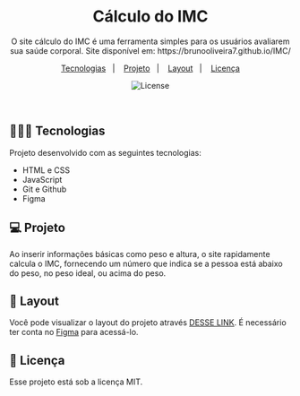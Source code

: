<h1 align="center"> Cálculo do IMC </h1>

<p align="center">
O site cálculo do IMC é uma ferramenta simples para os usuários avaliarem sua saúde corporal. Site disponível em: https://brunooliveira7.github.io/IMC/
</p>

<p align="center">
  <a href="#-tecnologias">Tecnologias</a>&nbsp;&nbsp;&nbsp;|&nbsp;&nbsp;&nbsp;
  <a href="#-projeto">Projeto</a>&nbsp;&nbsp;&nbsp;|&nbsp;&nbsp;&nbsp;
  <a href="#-layout">Layout</a>&nbsp;&nbsp;&nbsp;|&nbsp;&nbsp;&nbsp;
  <a href="#memo-licença">Licença</a>
</p>

<p align="center">
  <img alt="License" src="">
</p>

<br>

## 🧑🏻‍💻 Tecnologias

Projeto desenvolvido com as seguintes tecnologias:

- HTML e CSS
- JavaScript
- Git e Github
- Figma

## 💻 Projeto

Ao inserir informações básicas como peso e altura, o site rapidamente calcula o IMC, fornecendo um número que indica se a pessoa está abaixo do peso, no peso ideal, ou acima do peso.

## 🔖 Layout

Você pode visualizar o layout do projeto através [DESSE LINK](https://www.figma.com/design/H4NvM7XpxlYZlFJu8QdON3/IMC-(Copy)?node-id=6-4&m=dev). É necessário ter conta no [Figma](https://figma.com) para acessá-lo.

## :memo: Licença

Esse projeto está sob a licença MIT.
